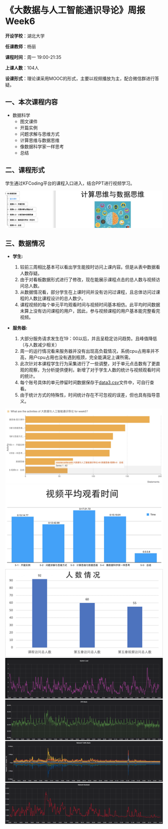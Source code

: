 《大数据与人工智能通识导论》周报 Week6
=
**开设学校**：湖北大学

**任课教师**：杨丽

**课程时间**：周一 19:00-21:35

**上课人数**：104人

**设课形式**：理论课采用MOOC的形式，主要以视频播放为主，配合微信群进行答疑。

一、本次课程内容
-

- 数据科学
  - 图文课件
  - 开篇实例
  - 问题求解与思维方式
  - 计算思维与数据思维
  - 像数据科学家一样思考
  - 总结

二、课程形式
-

学生通过KFCoding平台的课程入口进入，结合PPT进行视频学习。

![](./Images/Week5.8.png)

三、数据情况
-

- **学生:**
  1. 较前三周相比基本可以看出学生能按时访问上课内容。但是从表中数据看人数存疑。
  2. 由于对看板数据形式进行了修改，现在能展示课程点击的总人数与视频访问总人数。
  3. 从数据情况看，部分学生在上课时间并没有访问过课程，且总体访问过课程的人数比课程设计的总人数少。
  4. 课程视频的每个单元平均观看时间与视频时间基本相仿。此平均时间数据未算上没有访问课程的用户，因此，参与视频课程的用户基本能完整看完视频。

- **服务器:**
  1. 大部分服务请求发生在19：00以后，并且呈稳定访问趋势。且峰值降低（与人数减少相关）
  2. 周一的运行情况看来服务器并没有出现高负载情况，系统cpu占用率并不高，用户cpu占用也没有遇到瓶颈，完全能满足上课所需。
  3. 此次针对本课程学生行为采集进行了一些调整，对于单元点击数有了更直观的观察，为分析提供便利，新增了对于学生人数的统计与视频观看时间的统计。
  4. 每个账号具体的单元停留时间数据保存于[data3.csv](./scripts/data3.csv)文件中，可自行查看。
  5. 由于统计方式的特殊性，时间统计存在不可忽视的误差，但也具有指导意义。

![](./Images/Week5.5.png)
![](./Images/Week5.6.png)
![](./Images/Week5.7.png)
![](./Images/Week5.1.png)
![](./Images/Week5.2.png)
![](./Images/Week5.3.png)
![](./Images/Week5.4.png)
